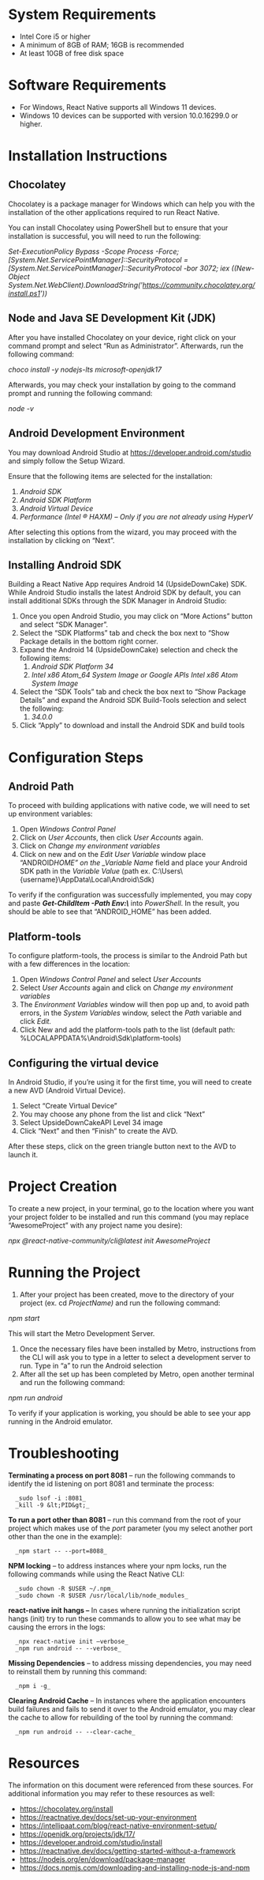 # **System Requirements**

- Intel Core i5 or higher
- A minimum of 8GB of RAM; 16GB is recommended
- At least 10GB of free disk space

# **Software Requirements**

- For Windows, React Native supports all Windows 11 devices.
- Windows 10 devices can be supported with version 10.0.16299.0 or higher.

# **Installation Instructions**

   ## **Chocolatey**
   
   Chocolatey is a package manager for Windows which can help you with the installation of the other applications required to run React Native.
   
   You can install Chocolatey using PowerShell but to ensure that your installation is successful, you will need to run the following:
   
   _Set-ExecutionPolicy Bypass -Scope Process -Force; \[System.Net.ServicePointManager\]::SecurityProtocol = \[System.Net.ServicePointManager\]::SecurityProtocol -bor 3072; iex ((New-Object System.Net.WebClient).DownloadString('<https://community.chocolatey.org/install.ps1>'))_
   
   ## **Node and Java SE Development Kit (JDK)**
   
   After you have installed Chocolatey on your device, right click on your command prompt and select “Run as Administrator”. Afterwards, run the following command:
   
   _choco install -y nodejs-lts microsoft-openjdk17_
   
   Afterwards, you may check your installation by going to the command prompt and running the following command:
   
   _node -v_
   
   ## **Android Development Environment**
   
   You may download Android Studio at <https://developer.android.com/studio> and simply follow the Setup Wizard.
   
   Ensure that the following items are selected for the installation:
   
   1. _Android SDK_
   2. _Android SDK Platform_
   3. _Android Virtual Device_
   4. _Performance (Intel ® HAXM) – Only if you are not already using HyperV_
   
   After selecting this options from the wizard, you may proceed with the installation by clicking on “Next”.
   
   ## **Installing Android SDK**
   
   Building a React Native App requires Android 14 (UpsideDownCake) SDK. While Android Studio installs the latest Android SDK by default, you can install additional SDKs through the SDK Manager in Android Studio:
   
   1. Once you open Android Studio, you may click on “More Actions” button and select “SDK Manager”.
   2. Select the “SDK Platforms” tab and check the box next to “Show Package details in the bottom right corner.
   3. Expand the Android 14 (UpsideDownCake) selection and check the following items:
      1. _Android SDK Platform 34_
      2. _Intel x86 Atom_64 System Image or Google APIs Intel x86 Atom System Image_
   4. Select the “SDK Tools” tab and check the box next to “Show Package Details” and expand the Android SDK Build-Tools selection and select the following:
      1. _34.0.0_
   5. Click “Apply” to download and install the Android SDK and build tools

# **Configuration Steps**

   ## **Android Path**
   
   To proceed with building applications with native code, we will need to set up environment variables:
   
   1. Open _Windows Control Panel_
   2. Click on _User Accounts_, then click _User Accounts_ again.
   3. Click on _Change my environment variables_
   4. Click on new and on the _Edit User Variable_ window place “ANDROID*HOME” on the \_Variable Name* field and place your Android SDK path in the _Variable Value_ (path ex. C:\\Users\\{username}\\AppData\\Local\\Android\\Sdk)
   
   To verify if the configuration was successfully implemented, you may copy and paste **_Get-ChildItem -Path Env:\\_** into _PowerShell_. In the result, you should be able to see that “ANDROID_HOME” has been added.
   
   ## **Platform-tools**
   
   To configure platform-tools, the process is similar to the Android Path but with a few differences in the location:
   
   1. Open _Windows Control Panel_ and select _User Accounts_
   2. Select _User Accounts_ again and click on _Change my environment variables_
   3. The _Environment Variables_ window will then pop up and, to avoid path errors, in the _System Variables_ window, select the _Path_ variable and click _Edit._
   4. Click New and add the platform-tools path to the list (default path: %LOCALAPPDATA%\\Android\\Sdk\\platform-tools)
   
   ## **Configuring the virtual device**
   
   In Android Studio, if you’re using it for the first time, you will need to create a new AVD (Android Virtual Device).
   
   1. Select “Create Virtual Device”
   2. You may choose any phone from the list and click “Next”
   3. Select UpsideDownCakeAPI Level 34 image
   4. Click “Next” and then “Finish” to create the AVD.
   
   After these steps, click on the green triangle button next to the AVD to launch it.
   
   # **Project Creation**
   
   To create a new project, in your terminal, go to the location where you want your project folder to be installed and run this command (you may replace “AwesomeProject” with any project name you desire):
   
   _npx @react-native-community/cli@latest init AwesomeProject_
   
   # **Running the Project**
   
   1. After your project has been created, move to the directory of your project (ex. cd _ProjectName)_ and run the following command:
   
   _npm start_
   
   This will start the Metro Development Server.
   
   1. Once the necessary files have been installed by Metro, instructions from the CLI will ask you to type in a letter to select a development server to run. Type in “a” to run the Android selection
   2. After all the set up has been completed by Metro, open another terminal and run the following command:
   
   _npm run android_
   
   To verify if your application is working, you should be able to see your app running in the Android emulator.

# **Troubleshooting**

   **Terminating a process on port 8081** – run the following commands to identify the id listening on port 8081 and terminate the process:
   
      _sudo lsof -i :8081_
      _kill -9 &lt;PID&gt;_
   
   **To run a port other than 8081** – run this command from the root of your project which makes use of the _port_ parameter (you my select another port other than the one in the example):
   
      _npm start -- --port=8088_
   
   **NPM locking** – to address instances where your npm locks, run the following commands while using the React Native CLI:
   
      _sudo chown -R $USER ~/.npm_
      _sudo chown -R $USER /usr/local/lib/node_modules_
   
   **react-native init hangs –** In cases where running the initialization script hangs (init) try to run these commands to allow you to see what may be causing the errors in the logs:
     
      _npx react-native init –verbose_
      _npm run android -- --verbose_
   
   **Missing Dependencies** – to address missing dependencies, you may need to reinstall them by running this command:
   
      _npm i -g_
   
   **Clearing Android Cache** – In instances where the application encounters build failures and fails to send it over to the Android emulator, you may clear the cache to allow for rebuilding of the tool by running the command:
   
      _npm run android -- --clear-cache_

# **Resources**

   The information on this document were referenced from these sources. For additional information you may refer to these resources as well:
   
   - <https://chocolatey.org/install>
   - <https://reactnative.dev/docs/set-up-your-environment>
   - <https://intellipaat.com/blog/react-native-environment-setup/>
   - <https://openjdk.org/projects/jdk/17/>
   - <https://developer.android.com/studio/install>
   - <https://reactnative.dev/docs/getting-started-without-a-framework>
   - <https://nodejs.org/en/download/package-manager>
   - <https://docs.npmjs.com/downloading-and-installing-node-js-and-npm>
